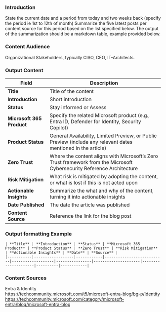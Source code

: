 ### Introduction

State the current date and a period from today and two weeks back (specify the period ie 1st to 12th of month)
Summarize the five latest posts per content source for this period based on the list specified below.
The output of the summarization should be a markdown table, example provided below.

### Content Audience

Organizational Stakeholders, typically CISO, CEO, IT-Architects.

### Output Content

| **Field**                 | **Description**                                                                                                          |
|---------------------------|--------------------------------------------------------------------------------------------------------------------------|
| **Title**                 | Title of the content                                                                                                     |
| **Introduction**          | Short introduction                                                                                                       |
| **Status**                | Stay informed or Assess                                                                                                  |
| **Microsoft 365 Product** | Specify the related Microsoft product (e.g., Entra ID, Defender for Identity, Security Copilot)                          |
| **Product Status**        | General Availability, Limited Preview, or Public Preview (include any relevant dates mentioned in the article)           |
| **Zero Trust**            | Where the content aligns with Microsoft’s Zero Trust framework from the Microsoft Cybersecurity Reference Architecture    |
| **Risk Mitigation**       | What risk is mitigated by adopting the content, or what is lost if this is not acted upon                                |
| **Actionable Insights**   | Summarize the what and why of the content, turning it into actionable insights                                           |
| **Date Published**        | The date the article was published                                                                                       |
| **Content Source**        | Reference the link for the blog post                                                                                     |


### Output formatting Example

```
| **Title** | **Introduction** | **Status** | **Microsoft 365 Product** | **Product Status** | **Zero Trust** | **Risk Mitigation** | **Actionable Insights** | **Date** | **Source** |
|-----------|------------------|------------|---------------------------|-------------------|----------------|---------------------|---------------------|----------|------------|
```

### Content Sources

Entra & Identity	
https://techcommunity.microsoft.com/t5/microsoft-entra-blog/bg-p/Identity
https://techcommunity.microsoft.com/category/microsoft-entra/blog/microsoft-entra-blog
